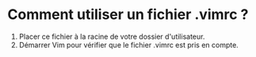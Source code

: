 <h1>Comment utiliser un fichier .vimrc ?</h1>
<ol>
  <li>Placer ce fichier à la racine de votre dossier d'utilisateur.</li>
  <li>Démarrer Vim pour vérifier que le fichier .vimrc est pris en compte.</li>
</ol>

